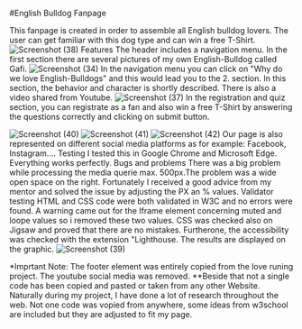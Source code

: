 #English Bulldog Fanpage 

This fanpage is created in order to assemble all English bulldog lovers. The user can get familiar with this dog type 
and can win a free T-Shirt. 
![Screenshot (38)](https://user-images.githubusercontent.com/109954194/193162958-8cc5677c-34a6-48b0-b41d-880c98367609.png)
Features
The header includes a navigation menu. In the first section there are several pictures of my own English-Bulldog called Gafi. 
![Screenshot (34)](https://user-images.githubusercontent.com/109954194/193163114-9fa3a585-6a0a-4f42-b28f-f65a2ceb5c47.png)
In the navigation menu you can click  on "Why do we love English-Bulldogs" and this would lead you to the 2. section. In this section, the behavior and character is
shortly described. There is also a video shared from Youtube. 
![Screenshot (37)](https://user-images.githubusercontent.com/109954194/193163196-1ce667fd-477a-4bb0-b10a-937442a2ca54.png)
In the registration and quiz section, you can registrate as a fan and also win a free T-Shirt by answering the questions correctly and clicking on submit button. 

![Screenshot (40)](https://user-images.githubusercontent.com/109954194/193164012-f5609bb9-3e1b-4104-b615-5297c94e0d94.png)
![Screenshot (41)](https://user-images.githubusercontent.com/109954194/193164018-97534d08-e5a3-4517-bfd4-f6aef817924f.png)
![Screenshot (42)](https://user-images.githubusercontent.com/109954194/193164022-2a789364-1762-4d8d-83d7-caaf6a5840f0.png)
Our page is also represented on different social media platforms as for example: Facebook, Instagram....
Testing
I tested this in Google Chrome and Microsoft Edge.
Everything works perfectly. 
Bugs and problems
There was a big problem while processing the media querie max. 500px.The problem was a wide open space on the right. Fortunately I received a good advice from my mentor and solved the issue
by adjusting the PX an % values. 
Validator testing
HTML and CSS code were both validated in W3C and no errors were found. A warning came out for the Iframe element concerning muted and loope values so i
removed these two values. 
CSS was checked also on Jigsaw and proved that there are no mistakes. 
Furtherone, the  accessibility was checked with the extension "Lighthouse. The results are displayed on the graphic. 
![Screenshot (39)](https://user-images.githubusercontent.com/109954194/193165232-0b5779ee-fc3f-45d1-b3da-c90aede17abf.png)


*Imprtant Note: The footer element was entirely copied from the love runing project. The youtube social media was removed.
**Beside that not a single code has been copied and pasted or taken from any other Website. Naturally during my project, I have done a lot of research throughout the 
web. Not one code was vopied from anywhere, some ideas from w3school are included but they are adjusted to fit my page. 

